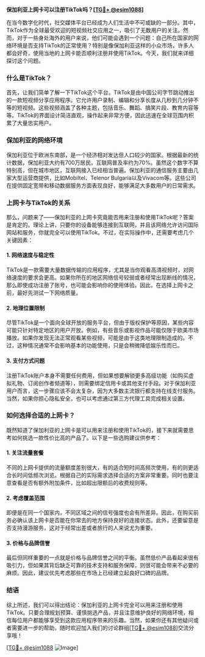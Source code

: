 **保加利亚上网卡可以注册TikTok吗？[[TG💪+ @esim1088](https://t.me/s/esim1088)]**

在当今数字化时代，社交媒体平台已经成为人们生活中不可或缺的一部分。其中，TikTok作为全球最受欢迎的短视频社交应用之一，吸引了无数用户的关注。然而，对于一些身处海外的用户来说，他们可能会遇到一个问题：自己所在国家的网络环境是否支持TikTok的正常使用？特别是像保加利亚这样的小众市场，许多人都会好奇，使用当地的上网卡能否顺利注册并使用TikTok。今天，我们就来详细探讨这个问题。

### 什么是TikTok？

首先，让我们简单了解一下TikTok这个平台。TikTok是由中国公司字节跳动推出的一款短视频分享应用程序。它允许用户录制、编辑和分享长度从几秒到几分钟不等的短视频。这些视频涵盖了各种主题，包括音乐、舞蹈、搞笑片段、教育内容等等。TikTok的界面设计简洁直观，操作起来非常方便，因此迅速在全球范围内积累了大量忠实用户。

### 保加利亚的网络环境

保加利亚位于欧洲东南部，是一个经济相对发达但人口较少的国家。根据最新的统计数据，保加利亚大约有700万居民，互联网普及率约为70%。虽然这个数字不算特别高，但在城市地区，互联网接入已经相当普遍。保加利亚的通信服务主要由几家大型运营商提供，比如Mobiltel、Telenor Bulgaria以及Vivacom等。这些公司在提供固定宽带和移动数据服务方面表现良好，能够满足大多数用户的日常需求。

### 上网卡与TikTok的关系

那么，问题来了——保加利亚的上网卡究竟能否用来注册和使用TikTok呢？答案是肯定的。理论上讲，只要你的设备能够连接到互联网，并且该网络允许访问国际网站和服务，你就完全可以使用TikTok。不过，在实际操作中，还需要考虑几个关键因素：

#### 1. 网络速度与稳定性
TikTok是一款需要大量数据传输的应用程序，尤其是当你观看高清视频时，对网络速度的要求会更高。如果你所在的地区网络信号较弱或者经常出现断线的情况，那么即使成功注册了账号，也可能会影响你的使用体验。因此，在选择上网卡之前，最好先测试一下网络质量。

#### 2. 地理位置限制
尽管TikTok是一个面向全球开放的服务平台，但由于版权保护等原因，某些内容可能只针对特定地区的用户开放。例如，有些音乐或影视作品可能仅限于欧美市场播放。如果你发现无法正常观看某些视频，可能是由于这类地理限制造成的。不过，这种情况通常不会影响基本的功能使用，只是会稍微降低娱乐性而已。

#### 3. 支付方式问题
注册TikTok账户本身不需要任何费用，但如果想要解锁更多高级功能（如购买虚拟礼物、订阅创作者频道等），则需要绑定信用卡或其他支付手段。对于保加利亚用户而言，这一步骤应该不会太复杂，因为大多数主流银行都支持在线支付服务。当然，如果你担心隐私安全，也可以考虑通过第三方代理工具完成相关设置。

### 如何选择合适的上网卡？

既然知道了保加利亚的上网卡是可以用来注册和使用TikTok的，接下来就需要思考如何挑选一款性价比高的产品了。以下是一些选购建议供参考：

#### 1. 关注流量套餐
不同的上网卡提供的流量额度差别很大，有的适合短时间高频次使用，有的则更适合长时间低频次浏览。根据自己的实际需求选择合适的方案非常重要。同时也要注意查看是否有额外附加条件，比如超出限额后的收费规则等。

#### 2. 考虑覆盖范围
即便是在同一个国家内，不同区域之间的信号强度也会有所差异。因此，在购买前务必确认该上网卡是否能在你常去的地方保持良好的连接状态。此外，还要留意是否支持漫游服务，这对于经常出差或者旅行的人来说尤为重要。

#### 3. 价格与品牌信誉
最后但同样重要的一点就是价格与品牌信誉之间的平衡。虽然低价产品看起来很有吸引力，但如果其背后缺乏可靠的技术支持和服务保障，则很可能会带来不必要的麻烦。因此，建议优先考虑那些在市场上已经建立起良好口碑的品牌。

### 结语

综上所述，我们可以得出结论：保加利亚的上网卡完全可以用来注册和使用TikTok。只要合理规划预算、谨慎挑选产品，并且注意维护良好的网络环境，相信每位用户都能够享受到这款应用程序带来的乐趣。当然，如果你还有其他疑问或者需要进一步的帮助，随时欢迎加入我们的讨论群组[[TG💪+ @esim1088](https://t.me/s/esim1088)]交流分享哦！

[[TG💪+ @esim1088](https://t.me/s/esim1088) ![Image](https://i.postimg.cc/4NQfJmqS/Snipaste-2025-05-13-00-14-12.png)]